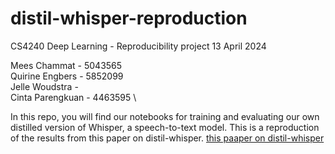 # distil-whisper-reproduction
CS4240 Deep Learning - Reproducibility project
13 April 2024

Mees Chammat - 5043565 \
Quirine Engbers - 5852099 \
Jelle Woudstra - \
Cinta Parengkuan - 4463595 \

In this repo, you will find our notebooks for training and evaluating our own distilled version of Whisper, a speech-to-text model.
This is a reproduction of the results from this paper on distil-whisper.
[this paaper on distil-whisper](https://arxiv.org/pdf/2311.00430.pdf)
